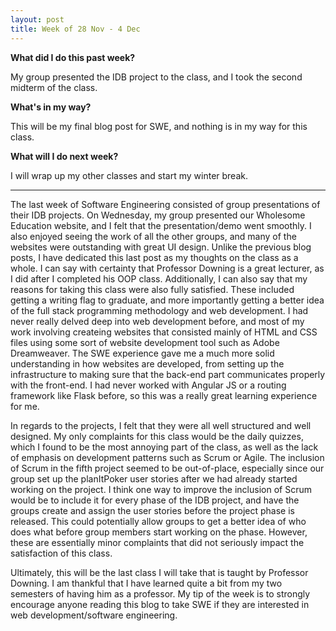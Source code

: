 ```yaml
---
layout: post
title: Week of 28 Nov - 4 Dec
---
```

<b>What did I do this past week?</b><br>
<p>My group presented the IDB project to the class, and I took the second midterm of the class.</p>
<b>What's in my way?</b><br>
<p>This will be my final blog post for SWE, and nothing is in my way for this class.</p>
<b>What will I do next week?</b><br>
<p>I will wrap up my other classes and start my winter break.</p>
<hr>
<p class="indented">The last week of Software Engineering consisted of group presentations of their IDB projects. On Wednesday, my group presented our Wholesome Education website, and I felt that the presentation/demo went smoothly. I also enjoyed seeing the work of all the other groups, and many of the websites were outstanding with great UI design. Unlike the previous blog posts, I have dedicated this last post as my thoughts on the class as a whole. I can say with certainty that Professor Downing is a great lecturer, as I did after I completed his OOP class. Additionally, I can also say that my reasons for taking this class were also fully satisfied. These included getting a writing flag to graduate, and more importantly getting a better idea of the full stack programming methodology and web development. I had never really delved deep into web development before, and most of my work involving createing websites that consisted mainly of HTML and CSS files using some sort of website development tool such as Adobe Dreamweaver. The SWE experience gave me a much more solid understanding in how websites are developed, from setting up the infrastructure to making sure that the back-end part communicates properly with the front-end. I had never worked with Angular JS or a routing framework like Flask before, so this was a really great learning experience for me.</p><!--more-->
<p class="indented">In regards to the projects, I felt that they were all well structured and well designed. My only complaints for this class would be the daily quizzes, which I found to be the most annoying part of the class, as well as the lack of emphasis on development patterns such as Scrum or Agile. The inclusion of Scrum in the fifth project seemed to be out-of-place, especially since our group set up the planItPoker user stories after we had already started working on the project. I think one way to improve the inclusion of Scrum would be to include it for every phase of the IDB project, and have the groups create and assign the user stories before the project phase is released. This could potentially allow groups to get a better idea of who does what before group members start working on the phase. However, these are essentially minor complaints that did not seriously impact the satisfaction of this class.</p>
<p class="indented">Ultimately, this will be the last class I will take that is taught by Professor Downing. I am thankful that I have learned quite a bit from my two semesters of having him as a professor. My tip of the week is to strongly encourage anyone reading this blog to take SWE if they are interested in web development/software engineering.</p>
